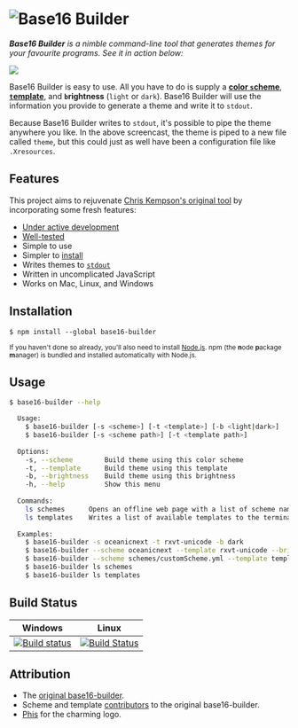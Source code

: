<h1>
	<img src="https://cloud.githubusercontent.com/assets/2873986/13090600/00486fe4-d4f7-11e5-9bdb-fc814a3c6e77.png" alt="Base16 Builder">
</h1>

_**Base16 Builder** is a nimble command-line tool that generates themes for your favourite programs. See it in action below:_

![](https://camo.githubusercontent.com/ddfcd564006e0f6f6f24abeb1b9424cb71c97ddd/68747470733a2f2f692e696d6775722e636f6d2f6c416e7670526a2e676966)

Base16 Builder is easy to use. All you have to do is supply a [**color `s`cheme**](https://github.com/alexbooker/base16-builder/tree/master/db/schemes), [**`t`emplate**](https://github.com/alexbooker/base16-builder/tree/master/db/templates), and **`b`rightness** (`light` or `dark`). Base16 Builder will use the information you provide to generate a theme and write it to `stdout`. 

Because Base16 Builder writes to `stdout`, it's possible to pipe the theme anywhere you like. In the above screencast, the theme is piped to a new file called `theme`, but this could just as well have been a configuration file like `.Xresources`. 

## Features

This project aims to rejuvenate [Chris Kempson's original tool](https://github.com/chriskempson/base16-builder) by incorporating some fresh features:

- [Under active development](https://github.com/alexbooker/base16-builder/pulse/monthly)
- [Well-tested](https://github.com/alexbooker/base16-builder/tree/master/tests)
- Simple to use
- Simpler to [install](https://github.com/alexbooker/base16-builder#installation)
- Writes themes to [`stdout`](https://www.digitalocean.com/community/tutorials/an-introduction-to-linux-i-o-redirection)
- Written in uncomplicated JavaScript
- Works on Mac, Linux, and Windows

## Installation

```
$ npm install --global base16-builder
```

<sub>If you haven't done so already, you'll also need to install [Node.js](https://docs.npmjs.com/getting-started/installing-node). npm (the **n**ode **p**ackage **m**anager) is bundled and installed automatically with Node.js.</sub>

## Usage

```bash
$ base16-builder --help

  Usage:
    $ base16-builder [-s <scheme>] [-t <template>] [-b <light|dark>]
    $ base16-builder [-s <scheme path>] [-t <template path>]
    
  Options:
    -s, --scheme        Build theme using this color scheme
    -t, --template      Build theme using this template
    -b, --brightness    Build theme using this brightness
    -h, --help          Show this menu
    
  Commands:
    ls schemes      Opens an offline web page with a list of scheme names and their colors
    ls templates    Writes a list of available templates to the terminal
    
  Examples:
    $ base16-builder -s oceanicnext -t rxvt-unicode -b dark
    $ base16-builder --scheme oceanicnext --template rxvt-unicode --brightness dark
    $ base16-builder --scheme schemes/customScheme.yml --template templs/customTempl.ejs
    $ base16-builder ls schemes
    $ base16-builder ls templates
```

## Build Status

| Windows | Linux |
|:------:|:------:|
|[![Build status](https://ci.appveyor.com/api/projects/status/6xckfbsriju345cd?svg=true)](https://ci.appveyor.com/project/alexbooker/base16-builder) | [![Build Status](https://travis-ci.org/alexbooker/base16-builder.svg?branch=master)](https://travis-ci.org/alexbooker/base16-builder) |

## Attribution

- The [original base16-builder](https://github.com/chriskempson/base16-builder).
- Scheme and template [contributors](https://github.com/chriskempson/base16-builder/graphs/contributors) to the original base16-builder.
- [Phis](https://github.com/Phisherman) for the charming logo.
